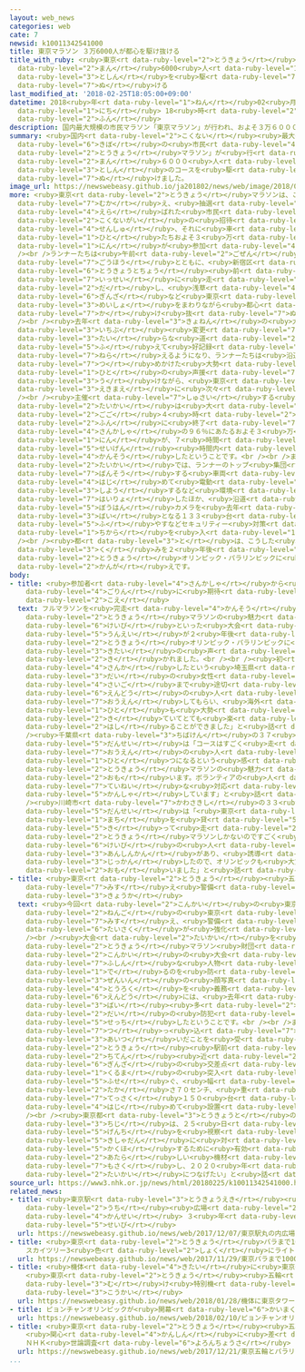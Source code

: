 ```yaml
---
layout: web_news
categories: web
cate: 7
newsid: k10011342541000
title: 東京マラソン ３万6000人が都心を駆け抜ける
title_with_ruby: <ruby>東京<rt data-ruby-level="2">とうきょう</rt></ruby>マラソン ３<ruby>万<rt
  data-ruby-level="2">まん</rt></ruby>6000<ruby>人<rt data-ruby-level="1">にん</rt></ruby>が<ruby>都心<rt
  data-ruby-level="3">としん</rt></ruby>を<ruby>駆<rt data-ruby-level="7">か</rt></ruby>け<ruby>抜<rt
  data-ruby-level="7">ぬ</rt></ruby>ける
last_modified_at: '2018-02-25T18:05:00+09:00'
datetime: 2018<ruby>年<rt data-ruby-level="1">ねん</rt></ruby>02<ruby>月<rt data-ruby-level="1">がつ</rt></ruby>25<ruby>日<rt
  data-ruby-level="1">にち</rt></ruby> 18<ruby>時<rt data-ruby-level="2">じ</rt></ruby>05<ruby>分<rt
  data-ruby-level="2">ふん</rt></ruby>
description: 国内最大規模の市民マラソン「東京マラソン」が行われ、およそ３万６０００人のランナーが都心のコースを駆け抜けました。
summary: <ruby>国内<rt data-ruby-level="2">こくない</rt></ruby><ruby>最大<rt data-ruby-level="4">さいだい</rt></ruby><ruby>規模<rt
  data-ruby-level="6">きぼ</rt></ruby>の<ruby>市民<rt data-ruby-level="4">しみん</rt></ruby>マラソン「<ruby>東京<rt
  data-ruby-level="2">とうきょう</rt></ruby>マラソン」が<ruby>行<rt data-ruby-level="2">おこな</rt></ruby>われ、およそ３<ruby>万<rt
  data-ruby-level="2">まん</rt></ruby>６０００<ruby>人<rt data-ruby-level="1">にん</rt></ruby>のランナーが<ruby>都心<rt
  data-ruby-level="3">としん</rt></ruby>のコースを<ruby>駆<rt data-ruby-level="7">か</rt></ruby>け<ruby>抜<rt
  data-ruby-level="7">ぬ</rt></ruby>けました。
image_url: https://newswebeasy.github.io/ja201802/news/web/image/2018/02/25/K10011342541_1802251141_1802251142_01_02.jpg
more: <ruby>東京<rt data-ruby-level="2">とうきょう</rt></ruby>マラソンは、ことしで１２<ruby>回目<rt data-ruby-level="2">かいめ</rt></ruby>を<ruby>迎<rt
  data-ruby-level="7">むか</rt></ruby>え、<ruby>抽選<rt data-ruby-level="7">ちゅうせん</rt></ruby>で<ruby>選<rt
  data-ruby-level="4">えら</rt></ruby>ばれた<ruby>市民<rt data-ruby-level="4">しみん</rt></ruby>ランナーや<ruby>国内外<rt
  data-ruby-level="2">こくないがい</rt></ruby>の<ruby>招待<rt data-ruby-level="5">しょうたい</rt></ruby><ruby>選手<rt
  data-ruby-level="4">せんしゅ</rt></ruby>、それに<ruby>車<rt data-ruby-level="1">くるま</rt></ruby>いすの<ruby>人<rt
  data-ruby-level="1">ひと</rt></ruby>たちおよそ３<ruby>万<rt data-ruby-level="2">まん</rt></ruby>６０００<ruby>人<rt
  data-ruby-level="1">にん</rt></ruby>が<ruby>参加<rt data-ruby-level="4">さんか</rt></ruby>しました。<br
  /><br />ランナーたちは<ruby>午前<rt data-ruby-level="2">ごぜん</rt></ruby>９<ruby>時<rt data-ruby-level="2">じ</rt></ruby>すぎ、スタートの<ruby>号砲<rt
  data-ruby-level="7">ごうほう</rt></ruby>とともに、<ruby>新宿区<rt data-ruby-level="3">しんじゅくく</rt></ruby>の<ruby>東京都庁<rt
  data-ruby-level="6">とうきょうとちょう</rt></ruby><ruby>前<rt data-ruby-level="2">まえ</rt></ruby>から<ruby>一斉<rt
  data-ruby-level="7">いっせい</rt></ruby>に<ruby>走<rt data-ruby-level="2">はし</rt></ruby>り<ruby>出<rt
  data-ruby-level="2">だ</rt></ruby>し、<ruby>浅草<rt data-ruby-level="4">あさくさ</rt></ruby>や<ruby>銀座<rt
  data-ruby-level="6">ぎんざ</rt></ruby>など<ruby>東京<rt data-ruby-level="2">とうきょう</rt></ruby>の<ruby>名所<rt
  data-ruby-level="3">めいしょ</rt></ruby>をまわりながら<ruby>都心<rt data-ruby-level="3">としん</rt></ruby>を<ruby>駆<rt
  data-ruby-level="7">か</rt></ruby>け<ruby>抜<rt data-ruby-level="7">ぬ</rt></ruby>けました。<br
  /><br /><ruby>去年<rt data-ruby-level="3">きょねん</rt></ruby>の<ruby>大会<rt data-ruby-level="2">たいかい</rt></ruby>からコースが<ruby>一部<rt
  data-ruby-level="3">いちぶ</rt></ruby><ruby>変更<rt data-ruby-level="7">へんこう</rt></ruby>され、<ruby>平<rt
  data-ruby-level="3">たい</rt></ruby>らな<ruby>道<rt data-ruby-level="2">みち</rt></ruby>が<ruby>増<rt
  data-ruby-level="5">ふ</rt></ruby>えて<ruby>好記録<rt data-ruby-level="4">こうきろく</rt></ruby>を<ruby>狙<rt
  data-ruby-level="7">ねら</rt></ruby>えるようになり、ランナーたちは<ruby>沿道<rt data-ruby-level="6">えんどう</rt></ruby>に<ruby>詰<rt
  data-ruby-level="7">つ</rt></ruby>めかけた<ruby>大勢<rt data-ruby-level="5">おおぜい</rt></ruby>の<ruby>人<rt
  data-ruby-level="1">ひと</rt></ruby>の<ruby>声援<rt data-ruby-level="7">せいえん</rt></ruby>を<ruby>受<rt
  data-ruby-level="3">う</rt></ruby>けながら、<ruby>東京<rt data-ruby-level="2">とうきょう</rt></ruby><ruby>駅前<rt
  data-ruby-level="3">えきまえ</rt></ruby>に<ruby>次々<rt data-ruby-level="3">つぎつぎ</rt></ruby>とゴールしていました。<br
  /><br /><ruby>主催<rt data-ruby-level="7">しゅさい</rt></ruby>する<ruby>団体<rt data-ruby-level="5">だんたい</rt></ruby>によりますと、<ruby>大会<rt
  data-ruby-level="2">たいかい</rt></ruby>は<ruby>大<rt data-ruby-level="1">おお</rt></ruby>きなトラブルなく<ruby>午後<rt
  data-ruby-level="2">ごご</rt></ruby>４<ruby>時<rt data-ruby-level="2">じ</rt></ruby>１０<ruby>分<rt
  data-ruby-level="2">ふん</rt></ruby>に<ruby>終了<rt data-ruby-level="7">しゅうりょう</rt></ruby>し、フルマラソンでは<ruby>参加者<rt
  data-ruby-level="4">さんかしゃ</rt></ruby>の９６％にあたるおよそ３<ruby>万<rt data-ruby-level="2">まん</rt></ruby>４５００<ruby>人<rt
  data-ruby-level="1">にん</rt></ruby>が、７<ruby>時間<rt data-ruby-level="2">じかん</rt></ruby>の<ruby>制限<rt
  data-ruby-level="5">せいげん</rt></ruby><ruby>時間内<rt data-ruby-level="2">じかんない</rt></ruby>に<ruby>完走<rt
  data-ruby-level="4">かんそう</rt></ruby>したということです。<br /><br />また、<ruby>今回<rt data-ruby-level="2">こんかい</rt></ruby>の<ruby>大会<rt
  data-ruby-level="2">たいかい</rt></ruby>では、ランナーのトップ<ruby>集団<rt data-ruby-level="5">しゅうだん</rt></ruby>に<ruby>伴走<rt
  data-ruby-level="7">ばんそう</rt></ruby>する<ruby>車両<rt data-ruby-level="3">しゃりょう</rt></ruby>として、<ruby>初<rt
  data-ruby-level="4">はじ</rt></ruby>めて<ruby>電動<rt data-ruby-level="3">でんどう</rt></ruby>バイクを<ruby>使用<rt
  data-ruby-level="3">しよう</rt></ruby>するなど<ruby>環境<rt data-ruby-level="7">かんきょう</rt></ruby>に<ruby>配慮<rt
  data-ruby-level="7">はいりょ</rt></ruby>したほか、<ruby>沿道<rt data-ruby-level="6">えんどう</rt></ruby>の<ruby>防犯<rt
  data-ruby-level="5">ぼうはん</rt></ruby>カメラを<ruby>去年<rt data-ruby-level="3">きょねん</rt></ruby>の１.５<ruby>倍<rt
  data-ruby-level="3">ばい</rt></ruby>となる１３３<ruby>台<rt data-ruby-level="2">だい</rt></ruby>に<ruby>増<rt
  data-ruby-level="5">ふ</rt></ruby>やすなどセキュリティー<ruby>対策<rt data-ruby-level="6">たいさく</rt></ruby>にも<ruby>力<rt
  data-ruby-level="1">ちから</rt></ruby>を<ruby>入<rt data-ruby-level="1">い</rt></ruby>れました。<br
  /><br /><ruby>都<rt data-ruby-level="3">と</rt></ruby>は、こうした<ruby>取<rt data-ruby-level="3">と</rt></ruby>り<ruby>組<rt
  data-ruby-level="3">く</rt></ruby>みを２<ruby>年後<rt data-ruby-level="2">ねんご</rt></ruby>の<ruby>東京<rt
  data-ruby-level="2">とうきょう</rt></ruby>オリンピック・パラリンピックに<ruby>生<rt data-ruby-level="1">い</rt></ruby>かしたい<ruby>考<rt
  data-ruby-level="2">かんが</rt></ruby>えです。
body:
- title: <ruby>参加者<rt data-ruby-level="4">さんかしゃ</rt></ruby>から<ruby>東京<rt data-ruby-level="2">とうきょう</rt></ruby><ruby>五輪<rt
    data-ruby-level="4">ごりん</rt></ruby>に<ruby>期待<rt data-ruby-level="3">きたい</rt></ruby>の<ruby>声<rt
    data-ruby-level="2">こえ</rt></ruby>
  text: フルマラソンを<ruby>完走<rt data-ruby-level="4">かんそう</rt></ruby>したランナーからは、<ruby>東京<rt
    data-ruby-level="2">とうきょう</rt></ruby>マラソンの<ruby>魅力<rt data-ruby-level="7">みりょく</rt></ruby>のほか、ボランティアや<ruby>警備<rt
    data-ruby-level="6">けいび</rt></ruby>といった<ruby>大会<rt data-ruby-level="2">たいかい</rt></ruby>の<ruby>運営<rt
    data-ruby-level="5">うんえい</rt></ruby>が２<ruby>年後<rt data-ruby-level="2">ねんご</rt></ruby>の<ruby>東京<rt
    data-ruby-level="2">とうきょう</rt></ruby>オリンピック・パラリンピックに<ruby>生<rt data-ruby-level="1">い</rt></ruby>かされることへの<ruby>期待<rt
    data-ruby-level="3">きたい</rt></ruby>の<ruby>声<rt data-ruby-level="2">こえ</rt></ruby>が<ruby>聞<rt
    data-ruby-level="2">き</rt></ruby>かれました。<br /><br /><ruby>初<rt data-ruby-level="4">はじ</rt></ruby>めて<ruby>参加<rt
    data-ruby-level="4">さんか</rt></ruby>したという<ruby>埼玉県<rt data-ruby-level="7">さいたまけん</rt></ruby>の３０<ruby>代<rt
    data-ruby-level="3">だい</rt></ruby>の<ruby>女性<rt data-ruby-level="5">じょせい</rt></ruby>は「<ruby>最後<rt
    data-ruby-level="4">さいご</rt></ruby>まで<ruby>途切<rt data-ruby-level="7">とぎ</rt></ruby>れず<ruby>沿道<rt
    data-ruby-level="6">えんどう</rt></ruby>の<ruby>人<rt data-ruby-level="1">ひと</rt></ruby>から<ruby>応援<rt
    data-ruby-level="7">おうえん</rt></ruby>してもらい、<ruby>海外<rt data-ruby-level="2">かいがい</rt></ruby>の<ruby>人<rt
    data-ruby-level="1">ひと</rt></ruby>も<ruby>大勢<rt data-ruby-level="5">おおぜい</rt></ruby><ruby>来<rt
    data-ruby-level="2">き</rt></ruby>ていてとても<ruby>楽<rt data-ruby-level="2">たの</rt></ruby>しく<ruby>走<rt
    data-ruby-level="2">はし</rt></ruby>ることができました」と<ruby>話<rt data-ruby-level="2">はな</rt></ruby>していました。<br
    /><ruby>千葉県<rt data-ruby-level="3">ちばけん</rt></ruby>の３７<ruby>歳<rt data-ruby-level="7">さい</rt></ruby>の<ruby>男性<rt
    data-ruby-level="5">だんせい</rt></ruby>は「コースはすごく<ruby>走<rt data-ruby-level="2">はし</rt></ruby>りやすく、ランナーや<ruby>応援<rt
    data-ruby-level="7">おうえん</rt></ruby>の<ruby>人<rt data-ruby-level="1">ひと</rt></ruby>みんなが<ruby>一<rt
    data-ruby-level="1">ひと</rt></ruby>つになるという<ruby>感<rt data-ruby-level="3">かん</rt></ruby>じが<ruby>東京<rt
    data-ruby-level="2">とうきょう</rt></ruby>マラソンの<ruby>魅力<rt data-ruby-level="7">みりょく</rt></ruby>だと<ruby>思<rt
    data-ruby-level="2">おも</rt></ruby>います。ボランティアの<ruby>人<rt data-ruby-level="1">ひと</rt></ruby>たちも<ruby>丁寧<rt
    data-ruby-level="7">ていねい</rt></ruby>な<ruby>対応<rt data-ruby-level="5">たいおう</rt></ruby>をしてくれて<ruby>感謝<rt
    data-ruby-level="5">かんしゃ</rt></ruby>しています」と<ruby>話<rt data-ruby-level="2">はな</rt></ruby>していました。<br
    /><ruby>川崎市<rt data-ruby-level="7">かわさきし</rt></ruby>の３３<ruby>歳<rt data-ruby-level="7">さい</rt></ruby>の<ruby>男性<rt
    data-ruby-level="5">だんせい</rt></ruby>は「<ruby>東京<rt data-ruby-level="2">とうきょう</rt></ruby>の<ruby>町<rt
    data-ruby-level="1">まち</rt></ruby>を<ruby>貸<rt data-ruby-level="5">か</rt></ruby>し<ruby>切<rt
    data-ruby-level="5">き</rt></ruby>って<ruby>走<rt data-ruby-level="2">はし</rt></ruby>れるのは<ruby>東京<rt
    data-ruby-level="2">とうきょう</rt></ruby>マラソンしかないのですごく<ruby>気持<rt data-ruby-level="3">きも</rt></ruby>ちよかったです。ボランティアや<ruby>警備<rt
    data-ruby-level="6">けいび</rt></ruby>の<ruby>人<rt data-ruby-level="1">ひと</rt></ruby>がいて<ruby>安心感<rt
    data-ruby-level="3">あんしんかん</rt></ruby>があり、<ruby>誘導<rt data-ruby-level="7">ゆうどう</rt></ruby>などもスムーズにできていると<ruby>実感<rt
    data-ruby-level="3">じっかん</rt></ruby>したので、オリンピックも<ruby>大丈夫<rt data-ruby-level="7">だいじょうぶ</rt></ruby>だと<ruby>思<rt
    data-ruby-level="2">おも</rt></ruby>いました」と<ruby>話<rt data-ruby-level="2">はな</rt></ruby>していました。
- title: <ruby>東京<rt data-ruby-level="2">とうきょう</rt></ruby><ruby>五輪<rt data-ruby-level="4">ごりん</rt></ruby><ruby>見据<rt
    data-ruby-level="7">みす</rt></ruby>え<ruby>警備<rt data-ruby-level="6">けいび</rt></ruby>を<ruby>強化<rt
    data-ruby-level="3">きょうか</rt></ruby>
  text: <ruby>今回<rt data-ruby-level="2">こんかい</rt></ruby>の<ruby>東京<rt data-ruby-level="2">とうきょう</rt></ruby>マラソンでは、２<ruby>年後<rt
    data-ruby-level="2">ねんご</rt></ruby>の<ruby>東京<rt data-ruby-level="2">とうきょう</rt></ruby>オリンピック・パラリンピックを<ruby>見据<rt
    data-ruby-level="7">みす</rt></ruby>え、<ruby>警備<rt data-ruby-level="6">けいび</rt></ruby>やセキュリティー<ruby>対策<rt
    data-ruby-level="6">たいさく</rt></ruby>が<ruby>強化<rt data-ruby-level="3">きょうか</rt></ruby>されました。<br
    /><br /><ruby>大会<rt data-ruby-level="2">たいかい</rt></ruby>を<ruby>主催<rt data-ruby-level="7">しゅさい</rt></ruby>する<ruby>東京<rt
    data-ruby-level="2">とうきょう</rt></ruby>マラソン<ruby>財団<rt data-ruby-level="5">ざいだん</rt></ruby>によりますと、<ruby>今回<rt
    data-ruby-level="2">こんかい</rt></ruby>の<ruby>大会<rt data-ruby-level="2">たいかい</rt></ruby>では、<ruby>不審<rt
    data-ruby-level="7">ふしん</rt></ruby>な<ruby>人物<rt data-ruby-level="3">じんぶつ</rt></ruby>がコースに<ruby>出<rt
    data-ruby-level="1">で</rt></ruby>るのを<ruby>防<rt data-ruby-level="5">ふせ</rt></ruby>ぐために、ランナー<ruby>全員<rt
    data-ruby-level="3">ぜんいん</rt></ruby>の<ruby>顔写真<rt data-ruby-level="3">かおじゃしん</rt></ruby>の<ruby>登録<rt
    data-ruby-level="4">とうろく</rt></ruby>を<ruby>義務<rt data-ruby-level="5">ぎむ</rt></ruby>づけたほか、<ruby>沿道<rt
    data-ruby-level="6">えんどう</rt></ruby>には、<ruby>去年<rt data-ruby-level="3">きょねん</rt></ruby>より１．５<ruby>倍<rt
    data-ruby-level="3">ばい</rt></ruby><ruby>多<rt data-ruby-level="2">おお</rt></ruby>い１３３<ruby>台<rt
    data-ruby-level="2">だい</rt></ruby>の<ruby>防犯<rt data-ruby-level="5">ぼうはん</rt></ruby>カメラを<ruby>設置<rt
    data-ruby-level="5">せっち</rt></ruby>したということです。<br /><br />また、ヨーロッパで<ruby>車<rt data-ruby-level="1">くるま</rt></ruby>が<ruby>突<rt
    data-ruby-level="7">つ</rt></ruby>っ<ruby>込<rt data-ruby-level="7">こ</rt></ruby>むテロが<ruby>相次<rt
    data-ruby-level="3">あいつ</rt></ruby>いだことを<ruby>受<rt data-ruby-level="3">う</rt></ruby>け、<ruby>東京<rt
    data-ruby-level="2">とうきょう</rt></ruby><ruby>駅前<rt data-ruby-level="3">えきまえ</rt></ruby>のゴール<ruby>地点<rt
    data-ruby-level="2">ちてん</rt></ruby><ruby>近<rt data-ruby-level="2">ちか</rt></ruby>くと<ruby>銀座<rt
    data-ruby-level="6">ぎんざ</rt></ruby>の<ruby>交差点<rt data-ruby-level="4">こうさてん</rt></ruby>には、<ruby>車<rt
    data-ruby-level="1">くるま</rt></ruby>の<ruby>突入<rt data-ruby-level="7">とつにゅう</rt></ruby>を<ruby>防<rt
    data-ruby-level="5">ふせ</rt></ruby>ぐ、<ruby>幅<rt data-ruby-level="7">はば</rt></ruby>６０センチ、<ruby>高<rt
    data-ruby-level="2">たか</rt></ruby>さ７０センチ、<ruby>重<rt data-ruby-level="3">おも</rt></ruby>さ２０キロの<ruby>鉄柵<rt
    data-ruby-level="7">てっさく</rt></ruby>１５０<ruby>台<rt data-ruby-level="2">だい</rt></ruby>が<ruby>初<rt
    data-ruby-level="4">はじ</rt></ruby>めて<ruby>設置<rt data-ruby-level="5">せっち</rt></ruby>されました。<br
    /><br /><ruby>東京都<rt data-ruby-level="3">とうきょうと</rt></ruby>の<ruby>小池<rt data-ruby-level="2">こいけ</rt></ruby><ruby>知事<rt
    data-ruby-level="3">ちじ</rt></ruby>は、２５<ruby>日<rt data-ruby-level="1">にち</rt></ruby>、<ruby>現地<rt
    data-ruby-level="5">げんち</rt></ruby>を<ruby>視察<rt data-ruby-level="6">しさつ</rt></ruby>したあと<ruby>記者団<rt
    data-ruby-level="5">きしゃだん</rt></ruby>に<ruby>対<rt data-ruby-level="3">たい</rt></ruby>し、「セキュリティーを<ruby>確保<rt
    data-ruby-level="5">かくほ</rt></ruby>するために<ruby>有効<rt data-ruby-level="5">ゆうこう</rt></ruby>な<ruby>新<rt
    data-ruby-level="2">あたら</rt></ruby>しい<ruby>機材<rt data-ruby-level="4">きざい</rt></ruby>などを<ruby>模索<rt
    data-ruby-level="7">もさく</rt></ruby>し、２０２０<ruby>年<rt data-ruby-level="1">ねん</rt></ruby><ruby>大会<rt
    data-ruby-level="2">たいかい</rt></ruby>につなげたい」と<ruby>話<rt data-ruby-level="2">はな</rt></ruby>していました。
source_url: https://www3.nhk.or.jp/news/html/20180225/k10011342541000.html
related_news:
- title: <ruby>東京駅<rt data-ruby-level="3">とうきょうえき</rt></ruby><ruby>丸<rt data-ruby-level="2">まる</rt></ruby>の<ruby>内<rt
    data-ruby-level="2">うち</rt></ruby><ruby>広場<rt data-ruby-level="2">ひろば</rt></ruby>が<ruby>完成<rt
    data-ruby-level="4">かんせい</rt></ruby> ３<ruby>年<rt data-ruby-level="1">ねん</rt></ruby>がかりで<ruby>整備<rt
    data-ruby-level="5">せいび</rt></ruby>
  url: https://newswebeasy.github.io/news/web/2017/12/07/東京駅丸の内広場が完成-3年がかりで整備
- title: <ruby>東京<rt data-ruby-level="2">とうきょう</rt></ruby>パラまで1000<ruby>日<rt data-ruby-level="1">にち</rt></ruby>
    スカイツリー3<ruby>色<rt data-ruby-level="2">しょく</rt></ruby>にライトアップ
  url: https://newswebeasy.github.io/news/web/2017/11/29/東京パラまで1000日-スカイツリー3色にライトアップ
- title: <ruby>機体<rt data-ruby-level="4">きたい</rt></ruby>に<ruby>東京<rt data-ruby-level="2">とうきょう</rt></ruby>タワーなどデザイン
    <ruby>東京<rt data-ruby-level="2">とうきょう</rt></ruby><ruby>五輪<rt data-ruby-level="4">ごりん</rt></ruby>に<ruby>向<rt
    data-ruby-level="3">む</rt></ruby>け<ruby>特別機<rt data-ruby-level="4">とくべつき</rt></ruby><ruby>公開<rt
    data-ruby-level="3">こうかい</rt></ruby>
  url: https://newswebeasy.github.io/news/web/2018/01/28/機体に東京タワーなどデザイン-東京五輪に向け特別機公開
- title: ピョンチャンオリンピックが<ruby>開幕<rt data-ruby-level="6">かいまく</rt></ruby>
  url: https://newswebeasy.github.io/news/web/2018/02/10/ピョンチャンオリンピックが開幕
- title: <ruby>東京<rt data-ruby-level="2">とうきょう</rt></ruby><ruby>五輪<rt data-ruby-level="4">ごりん</rt></ruby>とパラリンピック
    <ruby>関心<rt data-ruby-level="4">かんしん</rt></ruby>に<ruby>差<rt data-ruby-level="4">さ</rt></ruby>
    ＮＨＫ<ruby>世論調査<rt data-ruby-level="6">よろんちょうさ</rt></ruby>
  url: https://newswebeasy.github.io/news/web/2017/12/21/東京五輪とパラリンピック-関心に差-NHK世論調査
...
```

